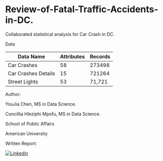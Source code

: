 # Review-of-Fatal-Traffic-Accidents-in-DC.
Collaborated statistical analysis for Car Crash in DC.


Data 


|Data Name|Attributes|Records|
|---------|----------|-------|
|Car Crashes|58|273498|
|Car Crashes Details|15|721264|
|Street Lights|53|71,721 |




Author: 

YouJia Chen, MS in Data Science.

Concillia Hleziphi Mpofu, MS in Data Science.

School of Public Affairs

American University



Written Report:

[![LinkedIn](https://custom-icon-badges.demolab.com/badge/-Get%20Paper%20Here-blue?style=for-the-badge&logo=paste&logoColor=white)](https://docs.google.com/document/d/1Gncx452fJkDS8yUaoszYlJGWfDC7kq39CmPoOs4TGtg/edit?usp=sharing)



